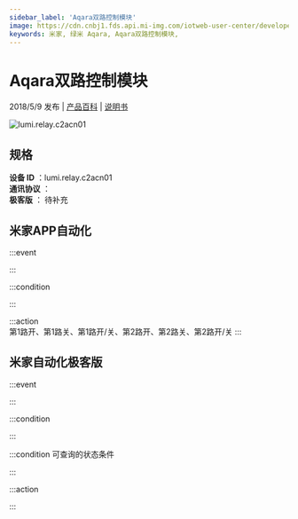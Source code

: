 ```yaml
---
sidebar_label: 'Aqara双路控制模块'
image: https://cdn.cnbj1.fds.api.mi-img.com/iotweb-user-center/developer_1679073307565UWsnxFnt.png?GalaxyAccessKeyId=AKVGLQWBOVIRQ3XLEW&Expires=9223372036854775807&Signature=dfjL+4xiNyxANA8wxJ3l6FOBPvE=
keywords: 米家, 绿米 Aqara, Aqara双路控制模块, 
---
```

# Aqara双路控制模块

2018/5/9 发布 | [产品百科](https://home.mi.com/webapp/content/baike/product/index.html?model=lumi.relay.c2acn01/) | [说明书](https://home.mi.com/views/introduction.html?model=lumi.relay.c2acn01&region=cn)

![lumi.relay.c2acn01](https://cdn.cnbj1.fds.api.mi-img.com/iotweb-user-center/developer_1679073307565UWsnxFnt.png?GalaxyAccessKeyId=AKVGLQWBOVIRQ3XLEW&Expires=9223372036854775807&Signature=dfjL+4xiNyxANA8wxJ3l6FOBPvE=)

## 规格  
> 
**设备 ID** ：lumi.relay.c2acn01  
**通讯协议** ：  
**极客版**  ： 待补充 


## 米家APP自动化  

:::event  

:::

:::condition  

:::

:::action   
第1路开、第1路关、第1路开/关、第2路开、第2路关、第2路开/关
:::

## 米家自动化极客版  

:::event  

:::

:::condition  

:::

:::condition 可查询的状态条件  

:::

:::action  

:::

        
